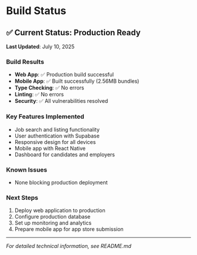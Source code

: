 # Build Status

## ✅ Current Status: Production Ready

**Last Updated**: July 10, 2025

### Build Results
- **Web App**: ✅ Production build successful
- **Mobile App**: ✅ Built successfully (2.56MB bundles)
- **Type Checking**: ✅ No errors
- **Linting**: ✅ No errors
- **Security**: ✅ All vulnerabilities resolved

### Key Features Implemented
- Job search and listing functionality
- User authentication with Supabase
- Responsive design for all devices
- Mobile app with React Native
- Dashboard for candidates and employers

### Known Issues
- None blocking production deployment

### Next Steps
1. Deploy web application to production
2. Configure production database
3. Set up monitoring and analytics
4. Prepare mobile app for app store submission

---

*For detailed technical information, see README.md*